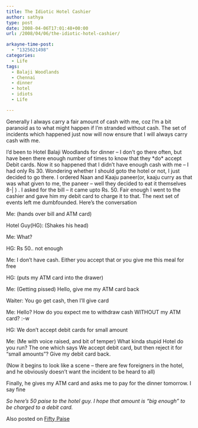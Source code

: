 ```yaml
---
title: The Idiotic Hotel Cashier
author: sathya
type: post
date: 2008-04-06T17:01:48+00:00
url: /2008/04/06/the-idiotic-hotel-cashier/

arkayne-time-post:
  - "1325621498"
categories:
  - Life
tags:
  - Balaji Woodlands
  - Chennai
  - dinner
  - hotel
  - idiots
  - Life

---
```

Generally I always carry a fair amount of cash with me, coz I&#8217;m a bit paranoid as to what might happen if I&#8217;m stranded without cash. The set of incidents which happened just now will now ensure that I will always carry cash with me.

I&#8217;d been to Hotel Balaji Woodlands for dinner &#8211; I don&#8217;t go there often, but have been there enough number of times to know that they \*do\* accept Debit cards. Now it so happened that I didn&#8217;t have enough cash with me &#8211; I had only Rs 30. Wondering whether I should goto the hotel or not, I just decided to go there. I ordered Naan and Kaaju paneer(or, kaaju curry as that was what given to me, the paneer &#8211; well they decided to eat it themselves 8-| ) . I asked for the bill &#8211; it came upto Rs. 50. Fair enough I went to the cashier and gave him my debit card to charge it to that. The next set of events left me dumbfounded. Here&#8217;s the conversation

Me: (hands over bill and ATM card)

Hotel Guy(HG): (Shakes his head)

Me: What?

HG: Rs 50.. not enough

Me: I don&#8217;t have cash. Either you accept that or you give me this meal for free

HG: (puts my ATM card into the drawer)

Me: (Getting pissed) Hello, give me my ATM card back

Waiter: You go get cash, then I&#8217;ll give card

Me: Hello? How do you expect me to withdraw cash WITHOUT my ATM card? :-w

HG: We don&#8217;t accept debit cards for small amount

Me: (Me with voice raised, and bit of temper) What kinda stupid Hotel do you run? The one which says We accept debit card, but then reject it for &#8220;small amounts&#8221;? Give my debit card back.

(Now it begins to look like a scene &#8211; there are few foreigners in the hotel, and he obviously doesn&#8217;t want the incident to be heard to all)

Finally, he gives my ATM card and asks me to pay for the dinner tomorrow. I say fine

_So here&#8217;s 50 paise to the hotel guy. I hope that amount is &#8220;big enough&#8221; to be charged to a debit card._

Also posted on [Fifty Paise][1]

 [1]: https://www.fiftypaise.com/the-idiotic-cashier-at-the-restaurant/
